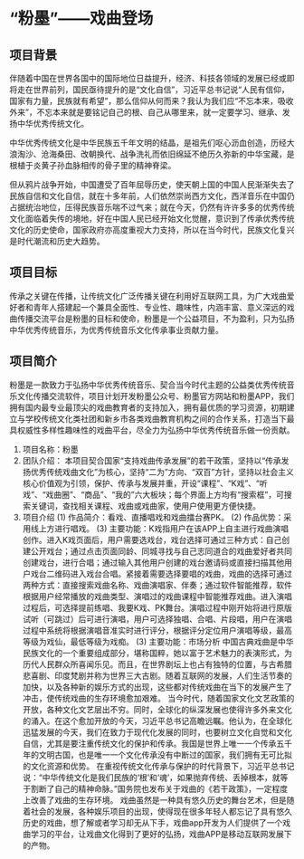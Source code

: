 # “粉墨”——戏曲登场

## 项目背景

伴随着中国在世界各国中的国际地位日益提升，经济、科技各领域的发展已经或即将走在世界前列，国民亟待提升的是“文化自信”，习近平总书记说“人民有信仰，国家有力量，民族就有希望”，那么信仰从何而来？我认为我们应“不忘本来，吸收外来”，不忘本来就是要铭记自己的根、自己从哪里来，就一定要学习、继承、发扬中华优秀传统文化。

中华优秀传统文化是中华民族五千年文明的结晶，是祖先们呕心沥血创造，历经大浪淘沙、沧海桑田、改朝换代、战争洗礼而依旧绵延不绝历久弥新的中华宝藏，是根植于炎黄子孙血脉相传的骨子里的精神脊梁。

但从鸦片战争开始，中国遭受了百年屈辱历史，使天朝上国的中国人民渐渐失去了民族自信和文化自信，就在十多年前，人们依然崇尚西方文化，西洋音乐在中国仍占据统治地位，压得民族音乐喘不过气来；就在今天，仍然有许许多多的优秀传统文化面临着失传的境地，好在中国人民已经开始文化觉醒，意识到了传承优秀传统文化的历史使命，国家政府亦高度重视大力支持，所以在当今时代，民族文化复兴是时代潮流和历史大趋势。

## 项目目标

传承之关键在传播，让传统文化广泛传播关键在利用好互联网工具，为广大戏曲爱好者和青年人搭建起一个兼具全面性、专业性、趣味性，内涵丰富、意义深远的戏曲传播交流平台是粉墨的目标和使命，粉墨是一个公益项目，不为盈利，只为弘扬中华优秀传统音乐，为优秀传统音乐文化传承事业贡献力量。

## 项目简介

粉墨是一款致力于弘扬中华优秀传统音乐、契合当今时代主题的公益类优秀传统音乐文化传播交流软件，项目计划开发粉墨公众号、粉墨官方网站和粉墨APP，我们拥有国内最专业最顶尖的戏曲教育者的支持加入，拥有最优质的学习资源，初期建立与学校传统文化类社团和新乡市各类戏曲教育机构之间的合作关系，打造当下最具权威性多样性趣味性的戏曲平台，尽全力为弘扬中华优秀传统音乐做一份贡献。


1. 项目名称：粉墨
2. 团队介绍：
本项目契合国家“支持戏曲传承发展”的若干政策，坚持以“传承发扬优秀传统戏曲文化”为核心，坚持“二为”方向、“双百”方针，坚持以社会主义核心价值观为引领，保护、传承与发展并重，开设“课程”、“K戏”、“听戏”、“戏曲圈”、“商品”、“我的”六大板块；每个界面上方均有“搜索框”，可搜索关键词，查找相关课程、戏曲或戏曲家，使用户使用更方便快捷。
3. 项目介绍
(1) 作品简介：看戏、直播唱戏和戏曲擂台赛PK。
(2) 作品优势：采用线上方进行唱戏。
(3) 主要功能：K戏指用户在该APP上自主进行戏曲演唱创作。进入K戏页面后，用户需要选戏台，戏台选择可通过三种方式：自己创建公开戏台；通过点击页面同龄、同城寻找与自己志同道合的戏曲爱好者共同创建戏台，进行合唱；通过输入其他用户创建的戏台邀请码或直接扫描其他用户戏台二维码进入戏台合唱。紧接着需要选择要唱的戏曲，戏曲的选择可通过两种方式：直接搜索戏曲名称、戏曲演唱家、伴奏；通过软件智能推荐，软件根据用户经常播放的戏曲类型、演唱过的戏曲课程中智能推荐戏曲。进入演唱过程后，可选择提前练唱、我要K戏、PK舞台。演唱过程中刚开始将进行原版试听（可跳过）后可进行演唱，用户可选择独唱、合唱、片段唱，用户在演唱过程中系统将根据演唱音准实时进行评分，根据评分定位用户演唱等级，最高等级为戏仙，最低等级为戏痴。
(3) 主要功能：市场分析
中国古典戏曲是中华民族文化的一个重要组成部分，堪称国粹，她以富于艺术魅力的表演形式，为历代人民群众所喜闻乐见。而且，在世界剧坛上也占有独特的位置，与古希腊悲喜剧、印度梵剧并称为世界三大古剧。随着互联网的发展，人们生活节奏的加快，以及各种新的娱乐方式的出现，这些都对传统戏曲在当下的发展产生了冲击，使传统戏曲的生存环境愈加艰难。
当今时代，随着国家文化文艺政策的开放，各种文化文艺层出不穷。同时，全球化的纵深发展也使得许多外来文化的涌入。在这个愈加开放的今天，习近平总书记高瞻远瞩。他认为，在全球化迅猛发展的今天，我们在致力于现代化发展的同时，也要树立文化自觉和文化自信，尤其是要注重传统文化的保护和传承。我国是世界上唯一一个传承五千年的文明古国，也是唯一一个文化传承没有中断过的国家，我们拥有无可比拟的文化资源和优势。
在重视传统文化传承与保护的时代背景下，习近平总书记说：“中华传统文化是我们民族的‘根’和‘魂’，如果抛弃传统、丢掉根本，就等于割断了自己的精神命脉。”国务院也发布关于戏曲的《若干政策》，一定程度上改善了戏曲的生存环境。
戏曲虽然是一种具有悠久历史的舞台艺术，但是随着社会的发展，各种娱乐项目的出现，使得现在很多年轻人都忘记了具有悠久历史的戏曲，想了解或者学习却无从下手，戏曲app开发为人们提供了一个戏曲学习的平台，让戏曲文化得到了更好的弘扬，戏曲APP是移动互联网发展下的产物。
